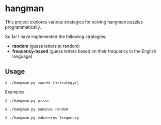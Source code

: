 # hangman

This project explores various strategies for solving hangman puzzles programmatically.

So far I have implemented the following strategies:

* **random** (guess letters at random)
* **frequency-based** (guess letters based on their frequency in the English language)

## Usage

```
$ ./hangman.py <word> [<strategy>]
```

Examples:

```
$ ./hangman.py pizza
```

```
$ ./hangman.py bananas random
```

```
$ ./hangman.py habaneros frequency
```
